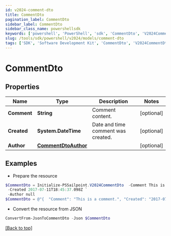 ```yaml
---
id: v2024-comment-dto
title: CommentDto
pagination_label: CommentDto
sidebar_label: CommentDto
sidebar_class_name: powershellsdk
keywords: ['powershell', 'PowerShell', 'sdk', 'CommentDto', 'V2024CommentDto'] 
slug: /tools/sdk/powershell/v2024/models/comment-dto
tags: ['SDK', 'Software Development Kit', 'CommentDto', 'V2024CommentDto']
---
```



# CommentDto

## Properties

Name | Type | Description | Notes
------------ | ------------- | ------------- | -------------
**Comment** | **String** | Comment content. | [optional] 
**Created** | **System.DateTime** | Date and time comment was created. | [optional] 
**Author** | [**CommentDtoAuthor**](comment-dto-author) |  | [optional] 

## Examples

- Prepare the resource
```powershell
$CommentDto = Initialize-PSSailpoint.V2024CommentDto  -Comment This is a comment. `
 -Created 2017-07-11T18:45:37.098Z `
 -Author null
$CommentDto = @"{  "Comment": "This is a comment.", "Created": "2017-07-11T18:45:37.098Z", "Author": null }"@
```

- Convert the resource from JSON
```powershell
ConvertFrom-JsonToCommentDto -Json $CommentDto
```


[[Back to top]](#) 

